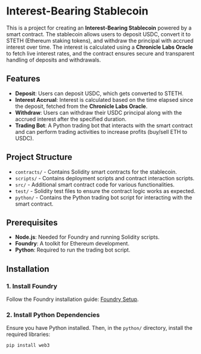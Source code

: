 # Interest-Bearing Stablecoin

This is a project for creating an **Interest-Bearing Stablecoin** powered by a smart contract. The stablecoin allows users to deposit USDC, convert it to STETH (Ethereum staking tokens), and withdraw the principal with accrued interest over time. The interest is calculated using a **Chronicle Labs Oracle** to fetch live interest rates, and the contract ensures secure and transparent handling of deposits and withdrawals.

## Features

- **Deposit**: Users can deposit USDC, which gets converted to STETH.
- **Interest Accrual**: Interest is calculated based on the time elapsed since the deposit, fetched from the **Chronicle Labs Oracle**.
- **Withdraw**: Users can withdraw their USDC principal along with the accrued interest after the specified duration.
- **Trading Bot**: A Python trading bot that interacts with the smart contract and can perform trading activities to increase profits (buy/sell ETH to USDC).

## Project Structure

- `contracts/` - Contains Solidity smart contracts for the stablecoin.
- `scripts/` - Contains deployment scripts and contract interaction scripts.
- `src/` - Additional smart contract code for various functionalities.
- `test/` - Solidity test files to ensure the contract logic works as expected.
- `python/` - Contains the Python trading bot script for interacting with the smart contract.

## Prerequisites

- **Node.js**: Needed for Foundry and running Solidity scripts.
- **Foundry**: A toolkit for Ethereum development.
- **Python**: Required to run the trading bot script.

## Installation

### 1. Install Foundry

Follow the Foundry installation guide: [Foundry Setup](https://github.com/foundry-rs/foundry).

### 2. Install Python Dependencies

Ensure you have Python installed. Then, in the `python/` directory, install the required libraries:

```bash
pip install web3